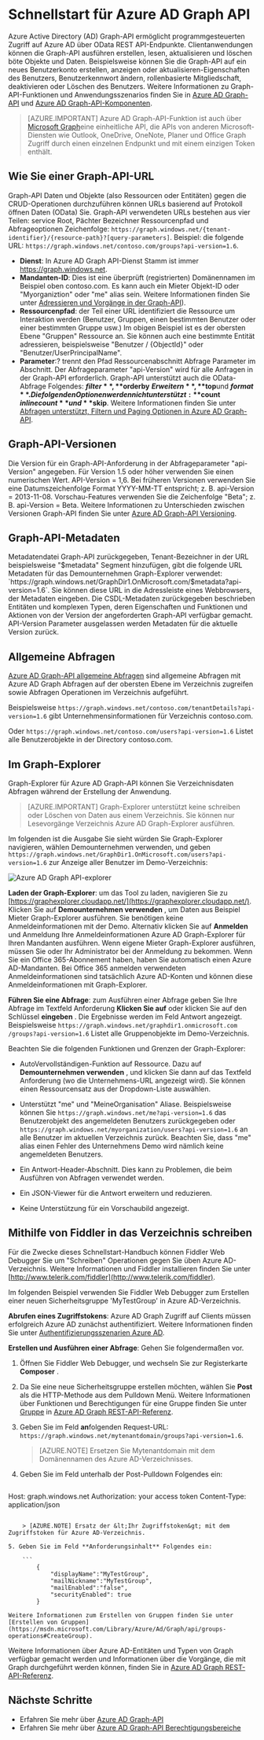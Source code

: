 <properties
   pageTitle="Schnellstart für Azure AD Graph API | Microsoft Aure"
   description="Azure Active Directory Graph API ermöglicht programmgesteuerten Zugriff auf Azure AD über OData REST API-Endpunkte. Clientanwendungen können die Graph-API ausführen erstellen, lesen, aktualisieren und löschen böte Objekte und Daten."
   services="active-directory"
   documentationCenter="n/a"
   authors="PatAltimore"
   manager="mbaldwin"
   editor=""
   tags=""/>


   <tags
      ms.service="active-directory"
      ms.devlang="na"
      ms.topic="article"
      ms.tgt_pltfrm="na"
      ms.workload="identity"
      ms.date="09/16/2016"
      ms.author="patricka"/>

# <a name="quickstart-for-the-azure-ad-graph-api"></a>Schnellstart für Azure AD Graph API

Azure Active Directory (AD) Graph-API ermöglicht programmgesteuerten Zugriff auf Azure AD über OData REST API-Endpunkte. Clientanwendungen können die Graph-API ausführen erstellen, lesen, aktualisieren und löschen böte Objekte und Daten. Beispielsweise können Sie die Graph-API auf ein neues Benutzerkonto erstellen, anzeigen oder aktualisieren-Eigenschaften des Benutzers, Benutzerkennwort ändern, rollenbasierte Mitgliedschaft, deaktivieren oder Löschen des Benutzers. Weitere Informationen zu Graph-API-Funktionen und Anwendungsszenarios finden Sie in [Azure AD Graph-API](https://msdn.microsoft.com/Library/Azure/Ad/Graph/api/api-catalog) und [Azure AD Graph-API-Komponenten](https://msdn.microsoft.com/library/hh974476.aspx). 

> [AZURE.IMPORTANT] Azure AD Graph-API-Funktion ist auch über [Microsoft Graph](https://graph.microsoft.io/)eine einheitliche API, die APIs von anderen Microsoft-Diensten wie Outlook, OneDrive, OneNote, Planer und Office Graph Zugriff durch einen einzelnen Endpunkt und mit einem einzigen Token enthält.

## <a name="how-to-construct-a-graph-api-url"></a>Wie Sie einer Graph-API-URL

Graph-API Daten und Objekte (also Ressourcen oder Entitäten) gegen die CRUD-Operationen durchzuführen können URLs basierend auf Protokoll öffnen Daten (OData) Sie. Graph-API verwendeten URLs bestehen aus vier Teilen: service Root, Pächter Bezeichner Ressourcenpfad und Abfrageoptionen Zeichenfolge: `https://graph.windows.net/{tenant-identifier}/{resource-path}?[query-parameters]`. Beispiel: die folgende URL: `https://graph.windows.net/contoso.com/groups?api-version=1.6`.

- **Dienst**: In Azure AD Graph API-Dienst Stamm ist immer https://graph.windows.net.
- **Mandanten-ID**: Dies ist eine überprüft (registrierten) Domänennamen im Beispiel oben contoso.com. Es kann auch ein Mieter Objekt-ID oder "Myorganiztion" oder "me" alias sein. Weitere Informationen finden Sie unter [Adressieren und Vorgänge in der Graph-API](https://msdn.microsoft.com/Library/Azure/Ad/Graph/howto/azure-ad-graph-api-operations-overview)).
- **Ressourcenpfad**: der Teil einer URL identifiziert die Ressource um Interaktion werden (Benutzer, Gruppen, einen bestimmten Benutzer oder einer bestimmten Gruppe usw.) Im obigen Beispiel ist es der obersten Ebene "Gruppen" Ressource an. Sie können auch eine bestimmte Entität adressieren, beispielsweise "Benutzer / {ObjectId}" oder "Benutzer/UserPrincipalName".
- **Parameter**:? trennt den Pfad Ressourcenabschnitt Abfrage Parameter im Abschnitt. Der Abfrageparameter "api-Version" wird für alle Anfragen in der Graph-API erforderlich. Graph-API unterstützt auch die OData-Abfrage Folgendes: **$filter**, **$orderby** **$Erweitern**, **$top**und **$format**. Die folgenden Optionen werden nicht unterstützt: **$count** **$inlinecount**und **$skip**. Weitere Informationen finden Sie unter [Abfragen unterstützt, Filtern und Paging Optionen in Azure AD Graph-API](https://msdn.microsoft.com/Library/Azure/Ad/Graph/howto/azure-ad-graph-api-supported-queries-filters-and-paging-options).

## <a name="graph-api-versions"></a>Graph-API-Versionen

Die Version für ein Graph-API-Anforderung in der Abfrageparameter "api-Version" angegeben. Für Version 1.5 oder höher verwenden Sie einen numerischen Wert. API-Version = 1,6. Bei früheren Versionen verwenden Sie eine Datumszeichenfolge Format YYYY-MM-TT entspricht; z. B. api-Version = 2013-11-08. Vorschau-Features verwenden Sie die Zeichenfolge "Beta"; z. B. api-Version = Beta. Weitere Informationen zu Unterschieden zwischen Versionen Graph-API finden Sie unter [Azure AD Graph-API Versioning](https://msdn.microsoft.com/Library/Azure/Ad/Graph/howto/azure-ad-graph-api-versioning).

## <a name="graph-api-metadata"></a>Graph-API-Metadaten

Metadatendatei Graph-API zurückgegeben, Tenant-Bezeichner in der URL beispielsweise "$metadata" Segment hinzufügen, gibt die folgende URL Metadaten für das Demounternehmen Graph-Explorer verwendet: `https://graph.windows.net/GraphDir1.OnMicrosoft.com/$metadata?api-version=1.6`. Sie können diese URL in die Adressleiste eines Webbrowsers, der Metadaten eingeben. Die CSDL-Metadaten zurückgegeben beschrieben Entitäten und komplexen Typen, deren Eigenschaften und Funktionen und Aktionen von der Version der angeforderten Graph-API verfügbar gemacht. API-Version Parameter ausgelassen werden Metadaten für die aktuelle Version zurück.

## <a name="common-queries"></a>Allgemeine Abfragen

[Azure AD Graph-API allgemeine Abfragen](https://msdn.microsoft.com/Library/Azure/Ad/Graph/howto/azure-ad-graph-api-supported-queries-filters-and-paging-options#CommonQueries) sind allgemeine Abfragen mit Azure AD Graph Abfragen auf der obersten Ebene im Verzeichnis zugreifen sowie Abfragen Operationen im Verzeichnis aufgeführt.

Beispielsweise `https://graph.windows.net/contoso.com/tenantDetails?api-version=1.6` gibt Unternehmensinformationen für Verzeichnis contoso.com.

Oder `https://graph.windows.net/contoso.com/users?api-version=1.6` Listet alle Benutzerobjekte in der Directory contoso.com.

## <a name="using-the-graph-explorer"></a>Im Graph-Explorer

Graph-Explorer für Azure AD Graph-API können Sie Verzeichnisdaten Abfragen während der Erstellung der Anwendung.

> [AZURE.IMPORTANT] Graph-Explorer unterstützt keine schreiben oder Löschen von Daten aus einem Verzeichnis. Sie können nur Lesevorgänge Verzeichnis Azure AD Graph-Explorer ausführen.

Im folgenden ist die Ausgabe Sie sieht würden Sie Graph-Explorer navigieren, wählen Demounternehmen verwenden, und geben `https://graph.windows.net/GraphDir1.OnMicrosoft.com/users?api-version=1.6` zur Anzeige aller Benutzer im Demo-Verzeichnis:

![Azure AD Graph API-explorer](./media/active-directory-graph-api-quickstart/graph_explorer.png)

**Laden der Graph-Explorer**: um das Tool zu laden, navigieren Sie zu [https://graphexplorer.cloudapp.net/](https://graphexplorer.cloudapp.net/). Klicken Sie auf **Demounternehmen verwenden** , um Daten aus Beispiel Mieter Graph-Explorer ausführen. Sie benötigen keine Anmeldeinformationen mit der Demo. Alternativ klicken Sie auf **Anmelden** und Anmeldung Ihre Anmeldeinformationen Azure AD Graph-Explorer für Ihren Mandanten ausführen. Wenn eigene Mieter Graph-Explorer ausführen, müssen Sie oder Ihr Administrator bei der Anmeldung zu bekommen. Wenn Sie ein Office 365-Abonnement haben, haben Sie automatisch einen Azure AD-Mandanten. Bei Office 365 anmelden verwendeten Anmeldeinformationen sind tatsächlich Azure AD-Konten und können diese Anmeldeinformationen mit Graph-Explorer.

**Führen Sie eine Abfrage**: zum Ausführen einer Abfrage geben Sie Ihre Abfrage im Textfeld Anforderung **Klicken Sie auf** oder klicken Sie auf den Schlüssel **eingeben** . Die Ergebnisse werden im Feld Antwort angezeigt. Beispielsweise `https://graph.windows.net/graphdir1.onmicrosoft.com /groups?api-version=1.6` Listet alle Gruppenobjekte im Demo-Verzeichnis.

Beachten Sie die folgenden Funktionen und Grenzen der Graph-Explorer:
- AutoVervollständigen-Funktion auf Ressource. Dazu auf **Demounternehmen verwenden** , und klicken Sie dann auf das Textfeld Anforderung (wo die Unternehmens-URL angezeigt wird). Sie können einen Ressourcensatz aus der Dropdown-Liste auswählen.

- Unterstützt "me" und "MeineOrganisation" Aliase. Beispielsweise können Sie `https://graph.windows.net/me?api-version=1.6` das Benutzerobjekt des angemeldeten Benutzers zurückgegeben oder `https://graph.windows.net/myorganization/users?api-version=1.6` an alle Benutzer im aktuellen Verzeichnis zurück. Beachten Sie, dass "me" alias einen Fehler des Unternehmens Demo wird nämlich keine angemeldeten Benutzers.

- Ein Antwort-Header-Abschnitt. Dies kann zu Problemen, die beim Ausführen von Abfragen verwendet werden.

- Ein JSON-Viewer für die Antwort erweitern und reduzieren.

- Keine Unterstützung für ein Vorschaubild angezeigt.

## <a name="using-fiddler-to-write-to-the-directory"></a>Mithilfe von Fiddler in das Verzeichnis schreiben

Für die Zwecke dieses Schnellstart-Handbuch können Fiddler Web Debugger Sie um "Schreiben" Operationen gegen Sie üben Azure AD-Verzeichnis. Weitere Informationen und Fiddler installieren finden Sie unter [http://www.telerik.com/fiddler](http://www.telerik.com/fiddler).

Im folgenden Beispiel verwenden Sie Fiddler Web Debugger zum Erstellen einer neuen Sicherheitsgruppe 'MyTestGroup' in Azure AD-Verzeichnis.

**Abrufen eines Zugriffstokens**: Azure AD Graph Zugriff auf Clients müssen erfolgreich Azure AD zunächst authentifiziert. Weitere Informationen finden Sie unter [Authentifizierungsszenarien Azure AD](active-directory-authentication-scenarios.md).

**Erstellen und Ausführen einer Abfrage**: Gehen Sie folgendermaßen vor.

1. Öffnen Sie Fiddler Web Debugger, und wechseln Sie zur Registerkarte **Composer** .
2. Da Sie eine neue Sicherheitsgruppe erstellen möchten, wählen Sie **Post** als die HTTP-Methode aus dem Pulldown Menü. Weitere Informationen über Funktionen und Berechtigungen für eine Gruppe finden Sie unter [Gruppe](https://msdn.microsoft.com/Library/Azure/Ad/Graph/api/entity-and-complex-type-reference#GroupEntity) in [Azure AD Graph REST-API-Referenz](https://msdn.microsoft.com/Library/Azure/Ad/Graph/api/api-catalog).
3. Geben Sie im Feld **an**folgenden Request-URL: `https://graph.windows.net/mytenantdomain/groups?api-version=1.6`.

    > [AZURE.NOTE] Ersetzen Sie Mytenantdomain mit dem Domänennamen des Azure AD-Verzeichnisses.

4. Geben Sie im Feld unterhalb der Post-Pulldown Folgendes ein:

    ```
Host: graph.windows.net
Authorization: your access token
Content-Type: application/json
```

    > [AZURE.NOTE] Ersatz der &lt;Ihr Zugriffstoken&gt; mit dem Zugriffstoken für Azure AD-Verzeichnis.

5. Geben Sie im Feld **Anforderungsinhalt** Folgendes ein:

    ```
        {
            "displayName":"MyTestGroup",
            "mailNickname":"MyTestGroup",
            "mailEnabled":"false",
            "securityEnabled": true
        }
```

    Weitere Informationen zum Erstellen von Gruppen finden Sie unter [Erstellen von Gruppen](https://msdn.microsoft.com/Library/Azure/Ad/Graph/api/groups-operations#CreateGroup).

Weitere Informationen über Azure AD-Entitäten und Typen von Graph verfügbar gemacht werden und Informationen über die Vorgänge, die mit Graph durchgeführt werden können, finden Sie in [Azure AD Graph REST-API-Referenz](https://msdn.microsoft.com/Library/Azure/Ad/Graph/api/api-catalog).

## <a name="next-steps"></a>Nächste Schritte

- Erfahren Sie mehr über [Azure AD Graph-API](https://msdn.microsoft.com/Library/Azure/Ad/Graph/api/api-catalog)
- Erfahren Sie mehr über [Azure AD Graph-API Berechtigungsbereiche](https://msdn.microsoft.com/Library/Azure/Ad/Graph/howto/azure-ad-graph-api-permission-scopes)
